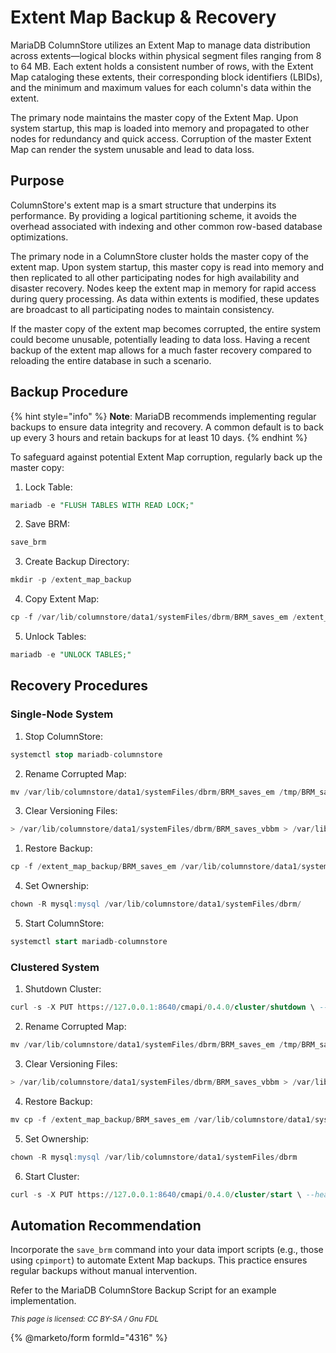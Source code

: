 # Extent Map Backup & Recovery

MariaDB ColumnStore utilizes an Extent Map to manage data distribution across extents—logical blocks within physical segment files ranging from 8 to 64 MB. Each extent holds a consistent number of rows, with the Extent Map cataloging these extents, their corresponding block identifiers (LBIDs), and the minimum and maximum values for each column's data within the extent.​

The primary node maintains the master copy of the Extent Map. Upon system startup, this map is loaded into memory and propagated to other nodes for redundancy and quick access. Corruption of the master Extent Map can render the system unusable and lead to data loss.​

## Purpose

ColumnStore's extent map is a smart structure that underpins its performance. By providing a logical partitioning scheme, it avoids the overhead associated with indexing and other common row-based database optimizations.

The primary node in a ColumnStore cluster holds the master copy of the extent map. Upon system startup, this master copy is read into memory and then replicated to all other participating nodes for high availability and disaster recovery. Nodes keep the extent map in memory for rapid access during query processing. As data within extents is modified, these updates are broadcast to all participating nodes to maintain consistency.

If the master copy of the extent map becomes corrupted, the entire system could become unusable, potentially leading to data loss. Having a recent backup of the extent map allows for a much faster recovery compared to reloading the entire database in such a scenario.

## Backup Procedure

{% hint style="info" %}
**Note**: MariaDB recommends implementing regular backups to ensure data integrity and recovery. A common default is to back up every 3 hours and retain backups for at least 10 days.
{% endhint %}

To safeguard against potential Extent Map corruption, regularly back up the master copy:

1. Lock Table:

```sql
mariadb -e "FLUSH TABLES WITH READ LOCK;"
```

2. Save BRM:

```sql
save_brm
```

3. Create Backup Directory:

```sql
mkdir -p /extent_map_backup
```

4. Copy Extent Map:

```sql
cp -f /var/lib/columnstore/data1/systemFiles/dbrm/BRM_saves_em /extent_map_backup
```

5. Unlock Tables:

```sql
mariadb -e "UNLOCK TABLES;"
```

## Recovery Procedures

### Single-Node System

1. Stop ColumnStore:

```sql
systemctl stop mariadb-columnstore
```

2. Rename Corrupted Map:

```sql
mv /var/lib/columnstore/data1/systemFiles/dbrm/BRM_saves_em /tmp/BRM_saves_em.bad
```

3. Clear Versioning Files:

```sql
> /var/lib/columnstore/data1/systemFiles/dbrm/BRM_saves_vbbm > /var/lib/columnstore/data1/systemFiles/dbrm/BRM_saves_vss
```

1. Restore Backup:

```sql
cp -f /extent_map_backup/BRM_saves_em /var/lib/columnstore/data1/systemFiles/dbrm/
```

4. Set Ownership:

```sql
chown -R mysql:mysql /var/lib/columnstore/data1/systemFiles/dbrm/
```

5. Start ColumnStore:

```sql
systemctl start mariadb-columnstore
```

### Clustered System

1. Shutdown Cluster:

```sql
curl -s -X PUT https://127.0.0.1:8640/cmapi/0.4.0/cluster/shutdown \ --header 'Content-Type:application/json' \ --header 'x-api-key:your_api_key' \ --data '{"timeout":60}' -k
```

2. Rename Corrupted Map:

```sql
mv /var/lib/columnstore/data1/systemFiles/dbrm/BRM_saves_em /tmp/BRM_saves_em.bad
```

3. Clear Versioning Files:

```sql
> /var/lib/columnstore/data1/systemFiles/dbrm/BRM_saves_vbbm > /var/lib/columnstore/data1/systemFiles/dbrm/BRM_saves_vss
```

4. Restore Backup:

```sql
mv cp -f /extent_map_backup/BRM_saves_em /var/lib/columnstore/data1/systemFiles/dbrm/
```

5. Set Ownership:

```sql
chown -R mysql:mysql /var/lib/columnstore/data1/systemFiles/dbrm
```

6. Start Cluster:

```sql
curl -s -X PUT https://127.0.0.1:8640/cmapi/0.4.0/cluster/start \ --header 'Content-Type:application/json' \ --header 'x-api-key:your_api_key' \ --data '{"timeout":60}' -k
```

## Automation Recommendation

Incorporate the `save_brm` command into your data import scripts (e.g., those using `cpimport`) to automate Extent Map backups. This practice ensures regular backups without manual intervention.&#x20;

Refer to the MariaDB ColumnStore Backup Script for an example implementation.​

<sub>_This page is licensed: CC BY-SA / Gnu FDL_</sub>

{% @marketo/form formId="4316" %}

